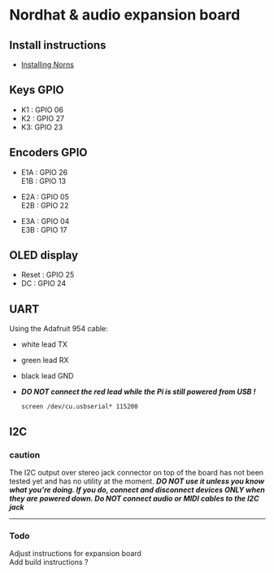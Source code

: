 # Nordhat & audio expansion board

## Install instructions

- [Installing Norns](https://github.com/nordseele/nordsHat/blob/master/install/norns/Install_instructions.md)



## Keys GPIO

- K1 : GPIO 06
- K2 : GPIO 27
- K3: GPIO 23


## Encoders GPIO

- E1A : GPIO 26  
  E1B : GPIO 13  

- E2A : GPIO 05  
  E2B : GPIO 22  

- E3A : GPIO 04  
  E3B : GPIO 17

## OLED display

- Reset : GPIO 25
- DC : GPIO 24


## UART

Using the Adafruit 954 cable:
- white lead TX
- green lead RX
- black lead GND
- ***DO NOT connect the red lead while the Pi is still powered from USB !***

  `screen /dev/cu.usbserial* 115200`

## I2C
### caution
The I2C output over stereo jack connector on top of the board has not been tested yet and has no utility at the moment. ***DO NOT use it unless you know what you're doing. If you do, connect and disconnect devices ONLY when they are powered down. Do NOT connect audio or MIDI cables to the I2C jack***
____
### Todo

Adjust instructions for expansion board  
Add build instructions ?  
